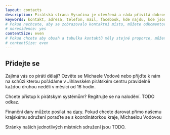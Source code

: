 ```yaml
---
layout: contacts
description: Pirátská strana Vysočina je otevřená a ráda přivítá dobrovolníky a odpoví na dotazy kritiků.
keywords: kontakt, adresa, telefon, mail, facebook, kde najdu, kde jsou
# Pokud nechcete, aby se zobrazovalo kontaktní místo, můžete odkomentovat následující řádek:
# noresidence: yes
contentSize: even
# Pokud chcete aby obsah a tabulka kontaktů měly stejné proporce, můžete použít:
# contentSize: even
---
```


## Přidejte se

Zajímá vás co piráti dělají? Ozvěte se Michaele Vodové nebo přijďte k nám
na schůzi kterou pořádáme v Jihlavském pirátském centru pravidelně každou druhou neděli v měsíci od 16 hodin.

Chcete přístup k pirátskym systémům? Regitrujte se na nalodění. TODO odkaz.

Finanční dary můžete posílat na [dary](https://dary.pirati.cz).
Pokud chcete darovat přimo našemu krajskému sdružení poraďte se s koordinátorkou kraje, Michaelou Vodovou


Stránky našich jednotlivých místních sdružení jsou TODO.

